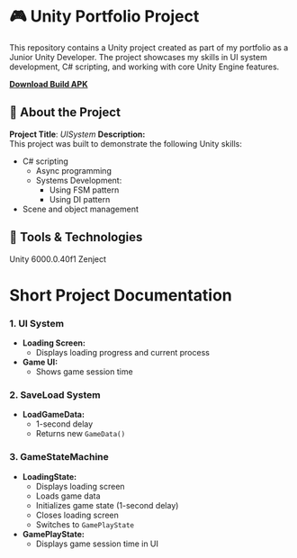 # 🎮 Unity Portfolio Project
This repository contains a Unity project created as part of my portfolio as a Junior Unity Developer. The project showcases my skills in UI system development, C# scripting, and working with core Unity Engine features.

**[Download Build APK](https://github.com/Vladislav1221224/UnityUISystem/releases/tag/1.0.0)**

## 📌 About the Project
**Project Title**: _UISystem_
**Description:**  
This project was built to demonstrate the following Unity skills:
- C# scripting
    - Async programming
    - Systems Development:
      - Using FSM pattern
      - Using DI pattern
- Scene and object management

## 🔧 Tools & Technologies
Unity 6000.0.40f1
Zenject



# Short Project Documentation

### 1. UI System  
- **Loading Screen:**  
  - Displays loading progress and current process  
- **Game UI:**  
  - Shows game session time  

### 2. SaveLoad System  
- **LoadGameData:**  
  - 1-second delay  
  - Returns new `GameData()`  

### 3. GameStateMachine  
- **LoadingState:**  
  - Displays loading screen  
  - Loads game data  
  - Initializes game state (1-second delay)  
  - Closes loading screen  
  - Switches to `GamePlayState`  
- **GamePlayState:**  
  - Displays game session time in UI  
